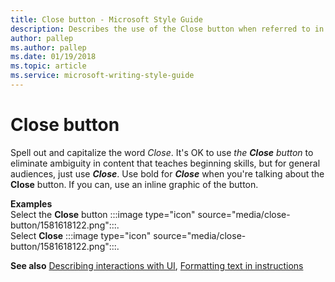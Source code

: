 ```yaml
---
title: Close button - Microsoft Style Guide
description: Describes the use of the Close button when referred to in content and provides examples when using referring to the Close button in content.
author: pallep
ms.author: pallep
ms.date: 01/19/2018
ms.topic: article
ms.service: microsoft-writing-style-guide
---
```


# Close button

Spell out and capitalize the word *Close*. It's OK to use *the* ***Close*** *button* to eliminate ambiguity in content that teaches beginning skills, but for general audiences, just use ***Close***. Use bold for ***Close*** when you're talking about the **Close** button. If you can, use an inline graphic of the button.

**Examples**  
Select the **Close** button :::image type="icon" source="media/close-button/1581618122.png":::.  
Select **Close** :::image type="icon" source="media/close-button/1581618122.png":::.

**See also** [Describing interactions with UI](~/procedures-instructions/describing-interactions-with-ui.md), [Formatting text in instructions](~/procedures-instructions/formatting-text-in-instructions.md)  
